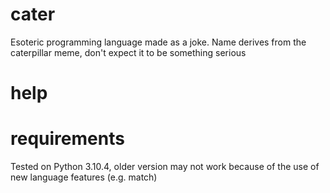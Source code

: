 # cater

Esoteric programming language made as a joke. Name derives from the caterpillar meme, don't expect it to be something serious

# help



# requirements

Tested on Python 3.10.4, older version may not work because of the use of new language features (e.g. match)
